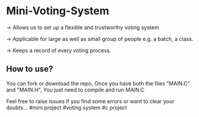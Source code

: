 # Mini-Voting-System
-> Allows us to set up a flexible and trustworthy voting system

-> Applicable for large as well as small group of people e.g. a batch, a class.

-> Keeps a record of  every voting process.

## How to use?
You can fork or download the repo, Once you have both the files "MAIN.C" and "MAIN.H", You just need to compile and run MAIN.C

Feel free to raise issues if you find some errors or want to clear your doubts...
#mini project #voting system #c project
